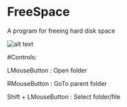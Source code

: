 FreeSpace
=========

A program for freeing hard disk space

![alt text](http://imgur.com/0ldzzwJ "Start page")

#Controls:

LMouseButton : Open folder

RMouseButton : GoTo parent folder

Shift + LMouseButton : Select folder/file
